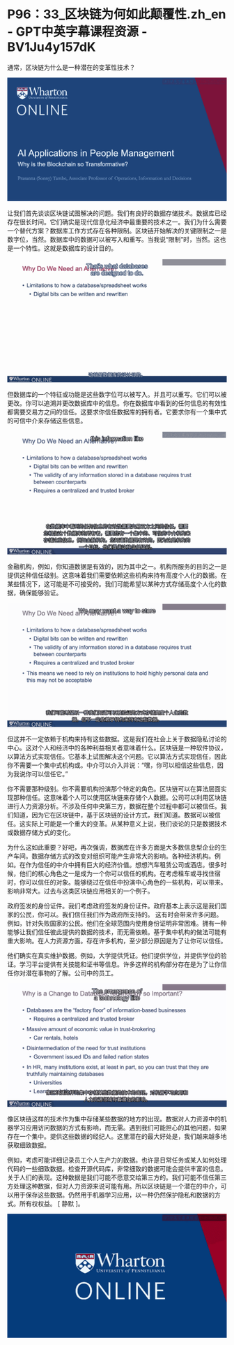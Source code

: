 # P96：33_区块链为何如此颠覆性.zh_en - GPT中英字幕课程资源 - BV1Ju4y157dK

通常，区块链为什么是一种潜在的变革性技术？



![](img/5dea5299c241d090f25f4f7f486169e5_1.png)

让我们首先谈谈区块链试图解决的问题。我们有良好的数据存储技术。数据库已经存在很长时间。它们确实是现代信息化经济中最重要的技术之一。我们为什么需要一个替代方案？数据库工作方式存在各种限制。区块链开始解决的关键限制之一是数字位，当然。数据库中的数据可以被写入和重写。当我说“限制”时，当然。这也是一个特性。这就是数据库的设计目的。

![](img/5dea5299c241d090f25f4f7f486169e5_3.png)

但数据库的一个特征或功能是这些数字位可以被写入。并且可以重写。它们可以被更改。你可以追溯并更改数据库中的信息。你在数据库中看到的任何信息的有效性都需要交易方之间的信任。这要求你信任数据库的拥有者。它要求你有一个集中式的可信中介来存储这些信息。

![](img/5dea5299c241d090f25f4f7f486169e5_5.png)

金融机构，例如，你知道数据是有效的，因为其中之一。机构所服务的目的之一是提供这种信任级别。这意味着我们需要依赖这些机构来持有高度个人化的数据。在某些情况下，这可能是不可接受的。我们可能希望以某种方式存储高度个人化的数据，确保能够验证。



![](img/5dea5299c241d090f25f4f7f486169e5_7.png)

但这并不一定依赖于机构来持有这些数据。这是我们在社会上关于数据隐私讨论的中心。这对个人和经济中的各种利益相关者意味着什么。区块链是一种软件协议，以算法方式实现信任。它基本上试图解决这个问题。它以算法方式实现信任，因此你不需要一个集中式机构或。中介可以介入并说：“嘿，你可以相信这些信息，因为我说你可以信任它。”

你不需要那种级别。你不需要机构扮演那个特定的角色。区块链可以在算法层面实现那种信任。这意味着个人可以使用区块链来存储个人数据。公司可以利用区块链进行人力资源分析。不涉及任何中央第三方，数据在整个过程中都可以被信任。我们知道，因为它在区块链中，基于区块链的设计方式，我们知道。数据可以被信任。这实际上可能是一个重大的变革。从某种意义上说，我们谈论的只是数据技术或数据存储方式的变化。

为什么这如此重要？好吧，再次强调，数据库在许多方面是大多数信息型企业的生产车间。数据存储方式的改变对组织可能产生非常大的影响。各种经济机构。例如。在作为信任的中介中拥有巨大的经济价值。想想汽车租赁公司或酒店。很多时候，他们的核心角色之一是成为一个你可以信任的机构。在考虑租车或寻找住宿时，你可以信任的对象。能够绕过在信任中扮演中心角色的一些机构，可以带来。影响非常大。过去与这类区块链应用相关的一个例子。

政府签发的身份证件。我们考虑政府签发的身份证件。政府基本上表示这是我们国家的公民，你可以。我们信任我们作为政府所支持的。 这有时会带来许多问题。例如，针对失败国家的公民。他们在全球范围内使用身份证明非常困难。拥有一种能够让我们信任彼此提供的数据的技术，而无需依赖。基于集中机构的做法可能有重大影响。在人力资源方面。存在许多机构，至少部分原因是为了让你可以信任。

他们确实在真实维护数据。例如，大学提供凭证。他们提供学位，并提供学位的验证。学习平台提供有关技能和证书等信息。许多这样的机构部分存在是为了让你信任你对潜在事物的了解。公司中的员工。

![](img/5dea5299c241d090f25f4f7f486169e5_9.png)

像区块链这样的技术作为集中存储某些数据的地方的出现。数据对人力资源中的机器学习应用访问数据的方式有影响，而无需。遇到我们可能担心的其他问题，如果存在一个集中。提供这些数据的经纪人。这里潜在的最大好处是，我们越来越多地获取细致数据。

例如，考虑可能详细记录员工个人生产力的数据。也许是日常任务或某人如何处理代码的一些细致数据。检查开源代码库，非常细致的数据可能会提供丰富的信息。关于人们的表现。这种数据是我们可能不愿意交给第三方的。我们可能不信任第三方处理这种数据，但对人力资源来说可能有用。所以区块链是一个潜在的中介，可以用于保存这些数据。仍然用于机器学习应用，以一种仍然保护隐私和数据的方式。所有权权益。 [ 静默 ]。



![](img/5dea5299c241d090f25f4f7f486169e5_11.png)
